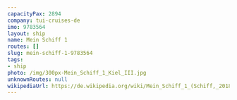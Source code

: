 ```yaml
---
capacityPax: 2894
company: tui-cruises-de
imo: 9783564
layout: ship
name: Mein Schiff 1
routes: []
slug: mein-schiff-1-9783564
tags:
- ship
photo: /img/300px-Mein_Schiff_1_Kiel_III.jpg
unknownRoutes: null
wikipediaUrl: https://de.wikipedia.org/wiki/Mein_Schiff_1_(Schiff,_2018)
---
```

